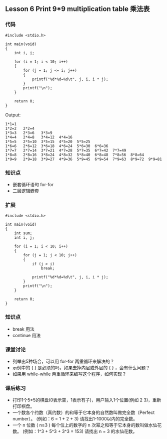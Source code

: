 ﻿## Lesson 6 Print 9*9 multiplication table 乘法表
### 代码
	#include <stdio.h>

	int main(void)
	{		
		int i, j;

		for (i = 1; i < 10; i++)
		{	
			for (j = 1; j <= i; j++)
			{
				printf("%d*%d=%d\t", j, i, i * j);
			}
			printf("\n");
		}

		return 0;
	}

Output:

	1*1=1	
	1*2=2	2*2=4	
	1*3=3	2*3=6	3*3=9	
	1*4=4	2*4=8	3*4=12	4*4=16	
	1*5=5	2*5=10	3*5=15	4*5=20	5*5=25	
	1*6=6	2*6=12	3*6=18	4*6=24	5*6=30	6*6=36	
	1*7=7	2*7=14	3*7=21	4*7=28	5*7=35	6*7=42	7*7=49	
	1*8=8	2*8=16	3*8=24	4*8=32	5*8=40	6*8=48	7*8=56	8*8=64	
	1*9=9	2*9=18	3*9=27	4*9=36	5*9=45	6*9=54	7*9=63	8*9=72	9*9=81	
	
### 知识点
* 嵌套循环语句 for-for
* 二层逻辑嵌套  

### 扩展
	#include <stdio.h>
	
	int main(void)
	{
		int sum;
		int i, j;
		
		for (i = 1; i < 10; i++)
		{	
			for (j = 1; j < 10; j++)
			{
				if (j > i)
					break;
	
				printf("%d*%d=%d\t", j, i, i * j);
			}
			printf("\n");
		}
	
		return 0;
	}

### 知识点
* break 用法
* continue 用法

### 课堂讨论
* 列举出5种场合，可以用 for-for 两重循环来解决的？
* 示例中的 { } 是必须的吗，如果去掉内层或外层的 { } ，会有什么问题？
* 如果用 while-while 两重循环来编写这个程序，如何实现？ 

### 课后练习
* 打印1个5*5的棋盘(0表示空，1表示有子)，用户输入1个位置(例如 2 3)，重新打印棋盘。
* 一个数各个约数（真约数）的和等于它本身的自然数叫做完全数（Perfect number）。
(例如：6 = 1 + 2 + 3)   请找出1-1000以内的完全数。
* 一个 n 位数 ( n≥3 ) 每个位上的数字的 n 次幂之和等于它本身的数叫做水仙花数。
(例如：1^3 + 5^3 + 3^3 = 153)    请找出 n = 3 的水仙花数。
	
